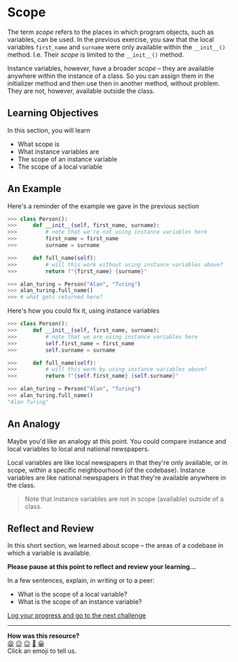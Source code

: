 # Scope

The term _scope_ refers to the places in which program objects, such as
variables, can be used. In the previous exercise, you saw that the local
variables `first_name` and `surname` were only available within the `__init__()`
method.  I.e. Their _scope_ is limited to the `__init__()` method.

Instance variables, however, have a broader _scope_ – they are available
anywhere within the instance of a class. So you can assign them in the
initializer method and then use then in another method, without problem. They
are not, however, available outside the class.

<!-- OMITTED -->

## Learning Objectives

In this section, you will learn
- What scope is
- What instance variables are
- The scope of an instance variable
- The scope of a local variable

## An Example

Here's a reminder of the example we gave in the previous section

```python
>>> class Person():
>>>     def __init__(self, first_name, surname):
>>>         # note that we're not using instance variables here
>>>         first_name = first_name
>>>         surname = surname

>>>     def full_name(self):
>>>         # will this work without using instance variables above?
>>>         return f"{first_name} {surname}"

>>> alan_turing = Person("Alan", "Turing")
>>> alan_turing.full_name()
>>> # what gets returned here?
```

Here's how you could fix it, using instance variables

```python
>>> class Person():
>>>     def __init__(self, first_name, surname):
>>>         # note that we are using instance variables here
>>>         self.first_name = first_name
>>>         self.surname = surname

>>>     def full_name(self):
>>>         # will this work by using instance variables above?
>>>         return f"{self.first_name} {self.surname}"

>>> alan_turing = Person("Alan", "Turing")
>>> alan_turing.full_name()
"Alan Turing"
```

## An Analogy

Maybe you'd like an analogy at this point. You could compare instance and local
variables to local and national newspapers.

Local variables are like local newspapers in that they're only available, or in
scope, within a specific neighbourhood (of the codebase). Instance variables are
like national newspapers in that they're available anywhere in the class.

> Note that instance variables are not in scope (available) outside of a class.

## Reflect and Review

In this short section, we learned about scope – the areas of a codebase in which
a variable is available.

**Please pause at this point to reflect and review your learning...**

In a few sentences, explain, in writing or to a peer:
- What is the scope of a local variable?
- What is the scope of an instance variable?


[Log your progress and go to the next challenge](https://makers-event-logger.herokuapp.com/?event=05_scope.md&repository=makersacademy%2Fpython_foundations&redirect=chapter2%2F06_putting_chapter_2_into_practice.md)

<!-- BEGIN GENERATED SECTION DO NOT EDIT -->

---


**How was this resource?**  
[😫](https://airtable.com/shrUJ3t7KLMqVRFKR?prefill_Repository=makersacademy%2Fpython_foundations&prefill_File=chapter2%2F05_scope.md&prefill_Sentiment=😫) [😕](https://airtable.com/shrUJ3t7KLMqVRFKR?prefill_Repository=makersacademy%2Fpython_foundations&prefill_File=chapter2%2F05_scope.md&prefill_Sentiment=😕) [😐](https://airtable.com/shrUJ3t7KLMqVRFKR?prefill_Repository=makersacademy%2Fpython_foundations&prefill_File=chapter2%2F05_scope.md&prefill_Sentiment=😐) [🙂](https://airtable.com/shrUJ3t7KLMqVRFKR?prefill_Repository=makersacademy%2Fpython_foundations&prefill_File=chapter2%2F05_scope.md&prefill_Sentiment=🙂) [😀](https://airtable.com/shrUJ3t7KLMqVRFKR?prefill_Repository=makersacademy%2Fpython_foundations&prefill_File=chapter2%2F05_scope.md&prefill_Sentiment=😀)  
Click an emoji to tell us.

<!-- END GENERATED SECTION DO NOT EDIT -->
